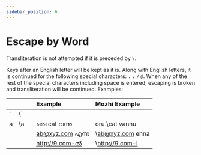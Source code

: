 ```yaml
---
sidebar_position: 6
---
```


# Escape by Word

Transliteration is not attempted if it is preceded by `\`.

Keys after an English letter will be kept as it is. Along with English letters, it is continued for the following special characters: `.` `:` `/` `@`. When any of the rest of the special characters including space is entered, escaping is broken and transliteration will be continued. Examples:

|      |      |      | Example        | Mozhi Example    |
| :--- | :--- | :--- | :------------- | :--------------- |
| \`    | \\`   |      |                |                  |
| a    | \a   |      | ഒരു cat വന്നു     | oru \cat vannu   |
|      |      |      | ab@xyz.com എന്ന | \ab@xyz.com enna |
|      |      |      | http://9.com-ൽ | \http://9.com-l  |
